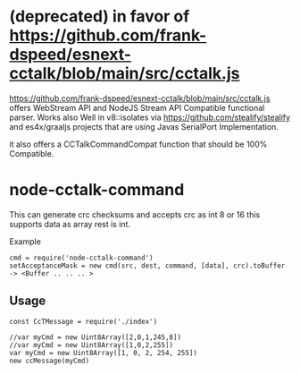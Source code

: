 # (deprecated) in favor of https://github.com/frank-dspeed/esnext-cctalk/blob/main/src/cctalk.js
https://github.com/frank-dspeed/esnext-cctalk/blob/main/src/cctalk.js offers WebStream API and NodeJS Stream API Compatible functional parser. Works also Well in v8::isolates via https://github.com/stealify/stealify and es4x/graaljs projects that are using Javas SerialPort Implementation.

it also offers a CCTalkCommandCompat function that should be 100% Compatible.


# node-cctalk-command
This can generate crc checksums and accepts crc as int 8 or 16 this supports data as array rest is int.


Example
```
cmd = require('node-cctalk-command')
setAcceptanceMask = new cmd(src, dest, command, [data], crc).toBuffer -> <Buffer .. .. .. >

```
## Usage
```
const CcTMessage = require('./index')

//var myCmd = new Uint8Array([2,0,1,245,8])
//var myCmd = new Uint8Array([1,0,2,255])
var myCmd = new Uint8Array([1, 0, 2, 254, 255])
new ccMessage(myCmd)
```
